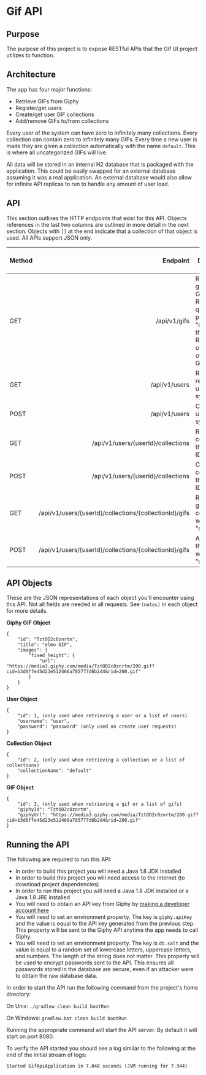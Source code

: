 # Gif API

## Purpose

The purpose of this project is to expose RESTful APIs that the Gif UI project utilizes to function.

## Architecture

The app has four major functions:
- Retrieve GIFs from Giphy
- Register/get users
- Create/get user GIF collections
- Add/remove GIFs to/from collections

Every user of the system can have zero to infinitely many collections. Every collection can contain zero to infinitely many GIFs. Every time a new user is made they are given a collection automatically with the name `default`. This is where all uncategorized GIFs will live.

All data will be stored in an internal H2 database that is packaged with the application. This could be easily swapped for an external database assuming it was a real application. An external database would also allow for infinite API replicas to run to handle any amount of user load. 

## API

This section outlines the HTTP endpoints that exist for this API. Objects references in the last two columns are outlined in more detail in the next section. Objects with `[]` at the end indicate that a collection of that object is used. All APIs support JSON only.

| Method | Endpoint | Description | API Object Expected | API Object Returned |
| --- | ---:| --- | ---:|:--- |
| GET | /api/v1/gifs | Retrieves gifs from Giphy. Requires query parameter "query" to do the search. Returns an ordered list of Giphy GIFs | | Giphy GIF[] |
| GET | /api/v1/users | Retrieves registered users in the system | | User[] |
| POST | /api/v1/users | Creates a user in the system | User | |
| GET | /api/v1/users/{userId}/collections | Retrieves all collections of the user with ID "userId" | | Collection[] |
| POST | /api/v1/users/{userId}/collections | Creates a collection for the user with ID "userId" | Collection | |
| GET | /api/v1/users/{userId}/collections/{collectionId}/gifs | Retrieves all gifs in collection with ID "collectionId" | | Gif[] |
| POST | /api/v1/users/{userId}/collections/{collectionId}/gifs | Adds a gif to the collection with ID "collectionId" | Gif | |

## API Objects

These are the JSON representations of each object you'll encounter using this API. Not all fields are needed in all requests. See `(notes)` in each object for more details.

**Giphy GIF Object**
```
{
    "id": "TztOD2c0znrtm",
    "title": "elmo GIF",
    "images": {
        "fixed_height": {
            "url": "https://media3.giphy.com/media/TztOD2c0znrtm/200.gif?cid=b3d0ffe45d23e512466a785777d6b2d4&rid=200.gif"
        }
    }
}
```

**User Object**
```
{
    "id": 1, (only used when retrieving a user or a list of users)
    "username": "user",
    "password": "password" (only used on create user requests)
}
```

**Collection Object**
```
{
    "id": 2, (only used when retrieving a collection or a list of collections)
    "collectionName": "default"
}
```

**GIF Object**
```
{
    "id": 3, (only used when retrieving a gif or a list of gifs)
    "giphyId": "TztOD2c0znrtm",
    "giphyUrl": "https://media3.giphy.com/media/TztOD2c0znrtm/200.gif?cid=b3d0ffe45d23e512466a785777d6b2d4&rid=200.gif"
}
```

## Running the API

The following are required to run this API:
- In order to build this project you will need a Java 1.8 JDK installed
- In order to build this project you will need access to the internet (to download project dependencies)
- In order to run this project you will need a Java 1.8 JDK installed or a Java 1.8 JRE installed
- You will need to obtain an API key from Giphy by [making a developer account here](https://developers.giphy.com/)
- You will need to set an environment property. The key is `giphy.apiKey` and the value is equal to the API key generated from the previous step. This property will be sent to the Giphy API anytime the app needs to call Giphy.
- You will need to set an environment property. The key is `db.salt` and the value is equal to a random set of lowercase letters, uppercase letters, and numbers. The length of the string does not matter. This property will be used to encrypt passwords sent to the API. This ensures all passwords stored in the database are secure, even if an attacker were to obtain the raw database data.

In order to start the API run the following command from the project's home directory:

On Unix: `./gradlew clean build bootRun`

On Windows: `gradlew.bat clean build bootRun`

Running the appropriate command will start the API server. By default it will start on port 8080.

To verify the API started you should see a log similar to the following at the end of the initial stream of logs:
```
Started GifApiApplication in 7.048 seconds (JVM running for 7.344)
```